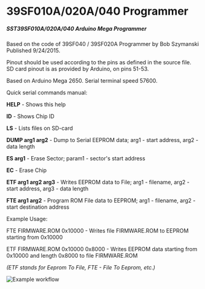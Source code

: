 #  39SF010A/020A/040 Programmer
##### SST39SF010A/020A/040 Arduino Mega Programmer
Based on the code of 39SF040 / 39SF020A Programmer by Bob Szymanski Published 9/24/2015.

Pinout should be used according to the pins as defined in the source file. SD card pinout is as provided by Arduino, on pins 51-53.
 
Based on Arduino Mega 2650. Serial terminal speed 57600.

Quick serial commands manual:

**HELP**                - Shows this help

**ID**                  - Shows Chip ID

**LS**                  - Lists files on SD-card

**DUMP arg1 arg2**      - Dump to Serial EEPROM data; arg1 - start address, arg2 - data length

**ES arg1**             - Erase Sector; param1 - sector's start address

**EC**                  - Erase Chip

**ETF arg1 arg2 arg3**	- Writes EEPROM data to File; arg1 - filename, arg2 - start address, arg3 - data length

**FTE arg1 arg2**        - Program ROM File data to EEPROM; arg1 - filename, arg2 - start destination address

Example Usage: 

FTE FIRMWARE.ROM 0x10000          - Writes file FIRMWARE.ROM to EEPROM starting from 0x10000

ETF FIRMWARE.ROM 0x10000 0x8000   - Writes EEPROM data starting from 0x10000 and length 0x8000 to file FIRMWARE.ROM

*(ETF stands for Eeprom To File, FTE - File To Eeprom, etc.)*

![Example workflow](https://github.com/doctorandrey/39SF040_Programmer/blob/6d708868ea0c198c6b744fc6fe6072bf5909737e/EEPROM_Prg.png)
